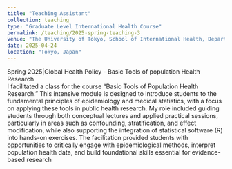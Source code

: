 ```yaml
---
title: "Teaching Assistant"
collection: teaching
type: "Graduate Level International Health Course"
permalink: /teaching/2025-spring-teaching-3
venue: "The University of Tokyo, School of International Health, Department of Global Health Policy"
date: 2025-04-24
location: "Tokyo, Japan"
---
```


Spring 2025|Global Health Policy - Basic Tools of population Health Research   
I facilitated a class for the course “Basic Tools of Population Health Research.” This intensive module is designed to introduce students to the fundamental principles of epidemiology and medical statistics, with a focus on applying these tools in public health research. My role included guiding students through both conceptual lectures and applied practical sessions, particularly in areas such as confounding, stratification, and effect modification, while also supporting the integration of statistical software (R) into hands-on exercises. The facilitation provided students with opportunities to critically engage with epidemiological methods, interpret population health data, and build foundational skills essential for evidence-based research